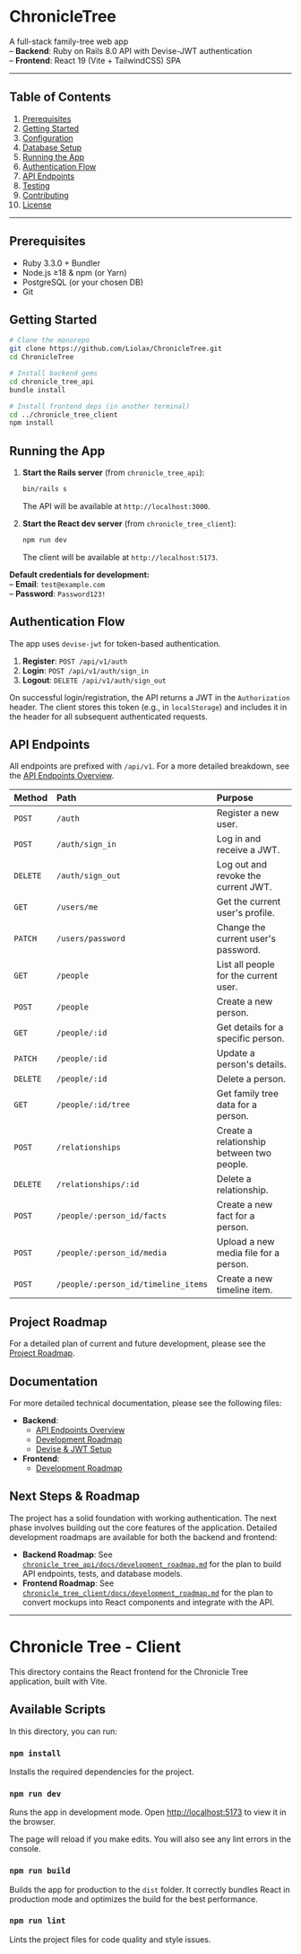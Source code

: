 # ChronicleTree

A full-stack family-tree web app  
– **Backend**: Ruby on Rails 8.0 API with Devise-JWT authentication  
– **Frontend**: React 19 (Vite + TailwindCSS) SPA

---

## Table of Contents

1. [Prerequisites](#prerequisites)  
2. [Getting Started](#getting-started)  
3. [Configuration](#configuration)  
4. [Database Setup](#database-setup)  
5. [Running the App](#running-the-app)  
6. [Authentication Flow](#authentication-flow)  
7. [API Endpoints](#api-endpoints)  
8. [Testing](#testing)  
9. [Contributing](#contributing)  
10. [License](#license)

---

## Prerequisites

- Ruby 3.3.0 + Bundler  
- Node.js ≥18 & npm (or Yarn)  
- PostgreSQL (or your chosen DB)  
- Git

## Getting Started

```bash
# Clone the monorepo
git clone https://github.com/Liolax/ChronicleTree.git
cd ChronicleTree

# Install backend gems
cd chronicle_tree_api
bundle install

# Install frontend deps (in another terminal)
cd ../chronicle_tree_client
npm install
```

## Running the App

1.  **Start the Rails server** (from `chronicle_tree_api`):
    ```bash
    bin/rails s
    ```
    The API will be available at `http://localhost:3000`.

2.  **Start the React dev server** (from `chronicle_tree_client`):
    ```bash
    npm run dev
    ```
    The client will be available at `http://localhost:5173`.

**Default credentials for development:**  
– **Email**: `test@example.com`  
– **Password**: `Password123!`

## Authentication Flow

The app uses `devise-jwt` for token-based authentication.

1.  **Register**: `POST /api/v1/auth`
2.  **Login**: `POST /api/v1/auth/sign_in`
3.  **Logout**: `DELETE /api/v1/auth/sign_out`

On successful login/registration, the API returns a JWT in the `Authorization` header. The client stores this token (e.g., in `localStorage`) and includes it in the header for all subsequent authenticated requests.

## API Endpoints

All endpoints are prefixed with `/api/v1`. For a more detailed breakdown, see the [API Endpoints Overview](./chronicle_tree_api/docs/api_endpoints_overview.md).

| Method   | Path                                  | Purpose                                      |
| :------- | :------------------------------------ | :------------------------------------------- |
| `POST`   | `/auth`                               | Register a new user.                         |
| `POST`   | `/auth/sign_in`                       | Log in and receive a JWT.                    |
| `DELETE` | `/auth/sign_out`                      | Log out and revoke the current JWT.          |
| `GET`    | `/users/me`                           | Get the current user's profile.              |
| `PATCH`  | `/users/password`                     | Change the current user's password.          |
| `GET`    | `/people`                             | List all people for the current user.        |
| `POST`   | `/people`                             | Create a new person.                         |
| `GET`    | `/people/:id`                         | Get details for a specific person.           |
| `PATCH`  | `/people/:id`                         | Update a person's details.                   |
| `DELETE` | `/people/:id`                         | Delete a person.                             |
| `GET`    | `/people/:id/tree`                    | Get family tree data for a person.           |
| `POST`   | `/relationships`                      | Create a relationship between two people.    |
| `DELETE` | `/relationships/:id`                  | Delete a relationship.                       |
| `POST`   | `/people/:person_id/facts`            | Create a new fact for a person.              |
| `POST`   | `/people/:person_id/media`            | Upload a new media file for a person.        |
| `POST`   | `/people/:person_id/timeline_items`   | Create a new timeline item.                  |

## Project Roadmap

For a detailed plan of current and future development, please see the [Project Roadmap](./ROADMAP.md).

## Documentation

For more detailed technical documentation, please see the following files:

-   **Backend**:
    -   [API Endpoints Overview](./chronicle_tree_api/docs/api_endpoints_overview.md)
    -   [Development Roadmap](./chronicle_tree_api/docs/development_roadmap.md)
    -   [Devise & JWT Setup](./chronicle_tree_api/docs/devise_setup.md)
-   **Frontend**:
    -   [Development Roadmap](./chronicle_tree_client/docs/development_roadmap.md)

## Next Steps & Roadmap

The project has a solid foundation with working authentication. The next phase involves building out the core features of the application. Detailed development roadmaps are available for both the backend and frontend:

-   **Backend Roadmap**: See [`chronicle_tree_api/docs/development_roadmap.md`](./chronicle_tree_api/docs/development_roadmap.md) for the plan to build API endpoints, tests, and database models.
-   **Frontend Roadmap**: See [`chronicle_tree_client/docs/development_roadmap.md`](./chronicle_tree_client/docs/development_roadmap.md) for the plan to convert mockups into React components and integrate with the API.

---

# Chronicle Tree - Client

This directory contains the React frontend for the Chronicle Tree application, built with Vite.

## Available Scripts

In this directory, you can run:

### `npm install`

Installs the required dependencies for the project.

### `npm run dev`

Runs the app in development mode.
Open [http://localhost:5173](http://localhost:5173) to view it in the browser.

The page will reload if you make edits.
You will also see any lint errors in the console.

### `npm run build`

Builds the app for production to the `dist` folder.
It correctly bundles React in production mode and optimizes the build for the best performance.

### `npm run lint`

Lints the project files for code quality and style issues.

